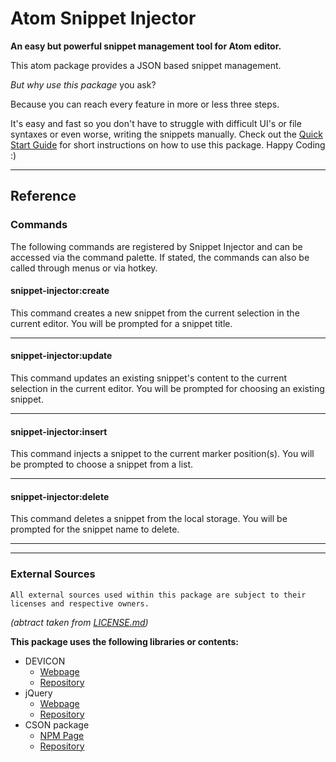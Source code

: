 # Atom Snippet Injector
**An easy but powerful snippet management tool for Atom editor.**

This atom package provides a JSON based snippet management.

*But why use this package* you ask?

Because you can reach every feature in more or less three steps.

It's easy and fast so you don't have to struggle with difficult UI's or file syntaxes or even worse, writing the snippets manually.
Check out the [Quick Start Guide](HOWTO.md#using-the-snippet-injector) for short instructions on how to use this package.
Happy Coding :)

---

## Reference

### Commands
The following commands are registered by Snippet Injector and can be accessed via the command palette.
If stated, the commands can also be called through menus or via hotkey.

#### **snippet-injector:create**
This command creates a new snippet from the current selection in the current editor.
You will be prompted for a snippet title.

---

#### **snippet-injector:update**
This command updates an existing snippet's content to the current selection in the current editor.
You will be prompted for choosing an existing snippet.

---

#### **snippet-injector:insert**
This command injects a snippet to the current marker position(s).
You will be prompted to choose a snippet from a list.

---

#### **snippet-injector:delete**
This command deletes a snippet from the local storage.
You will be prompted for the snippet name to delete.

---

---

### External Sources
```
All external sources used within this package are subject to their licenses and respective owners.
```
*(abtract taken from [LICENSE.md](LICENSE.md#external-sources))*

**This package uses the following libraries or contents:**

- DEVICON
  - [Webpage](http://konpa.github.io/devicon/)
  - [Repository](https://github.com/konpa/devicon/)
- jQuery
  - [Webpage](https://jquery.com/)
  - [Repository](https://github.com/jquery/jquery)
- CSON package
  - [NPM Page](https://www.npmjs.com/package/cson)
  - [Repository](https://github.com/bevry/cson)
